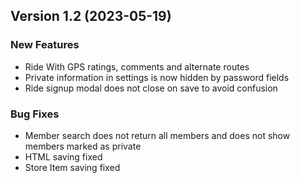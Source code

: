  ## Version 1.2 (2023-05-19)
 ### New Features
 - Ride With GPS ratings, comments and alternate routes
 - Private information in settings is now hidden by password fields
 - Ride signup modal does not close on save to avoid confusion

 ### Bug Fixes
 - Member search does not return all members and does not show members marked as private
 - HTML saving fixed
 - Store Item saving fixed
